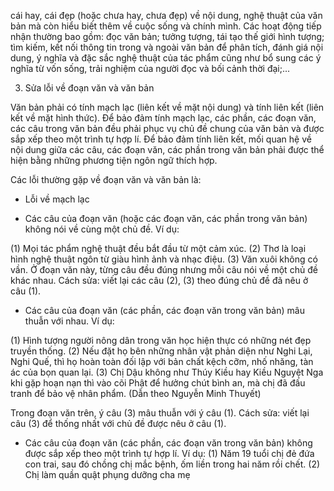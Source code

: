 cái hay, cái đẹp (hoặc chưa hay, chưa đẹp) về nội dung, nghệ thuật của văn bản mà còn hiểu biết thêm về cuộc sống và chính mình. Các hoạt động tiếp nhận thường bao gồm: đọc văn bản; tưởng tượng, tái tạo thế giới hình tượng; tìm kiếm, kết nối thông tin trong và ngoài văn bản để phân tích, đánh giá nội dung, ý nghĩa và đặc sắc nghệ thuật của tác phẩm cũng như bổ sung các ý nghĩa từ vốn sống, trải nghiệm của người đọc và bối cảnh thời đại;...

3. Sửa lỗi về đoạn văn và văn bản

Văn bản phải có tính mạch lạc (liên kết về mặt nội dung) và tính liên kết (liên kết về mặt hình thức). Để bảo đảm tính mạch lạc, các phần, các đoạn văn, các câu trong văn bản đều phải phục vụ chủ đề chung của văn bản và được sắp xếp theo một trình tự hợp lí. Để bảo đảm tính liên kết, mối quan hệ về nội dung giữa các câu, các đoạn văn, các phần trong văn bản phải được thể hiện bằng những phương tiện ngôn ngữ thích hợp.

Các lỗi thường gặp về đoạn văn và văn bản là:

- Lỗi về mạch lạc

+ Các câu của đoạn văn (hoặc các đoạn văn, các phần trong văn bản) không nói về cùng một chủ đề. Ví dụ:

(1) Mọi tác phẩm nghệ thuật đều bắt đầu từ một cảm xúc. (2) Thơ là loại hình nghệ thuật ngôn từ giàu hình ảnh và nhạc điệu. (3) Văn xuôi không có vần. Ở đoạn văn này, từng câu đều đúng nhưng mỗi câu nói về một chủ đề khác nhau. Cách sửa: viết lại các câu (2), (3) theo đúng chủ đề đã nêu ở câu (1).

+ Các câu của đoạn văn (các phần, các đoạn văn trong văn bản) mâu thuẫn với nhau. Ví dụ:

(1) Hình tượng người nông dân trong văn học hiện thực có những nét đẹp truyền thống. (2) Nếu đặt họ bên những nhân vật phản diện như Nghi Lại, Nghi Quế, thì họ hoàn toàn đối lập với bản chất kệch cỡm, nhố nhăng, tàn ác của bọn quan lại. (3) Chị Dậu không như Thúy Kiều hay Kiều Nguyệt Nga khi gặp hoạn nạn thì vào cõi Phật để hưởng chút bình an, mà chị đã đấu tranh để bảo vệ nhân phẩm. (Dẫn theo Nguyễn Minh Thuyết)

Trong đoạn văn trên, ý câu (3) mâu thuẫn với ý câu (1). Cách sửa: viết lại câu (3) để thống nhất với chủ đề được nêu ở câu (1).

+ Các câu của đoạn văn (các phần, các đoạn văn trong văn bản) không được sắp xếp theo một trình tự hợp lí. Ví dụ: (1) Năm 19 tuổi chị đẻ đứa con trai, sau đó chồng chị mắc bệnh, ốm liền trong hai năm rồi chết. (2) Chị làm quần quật phụng dưỡng cha mẹ
